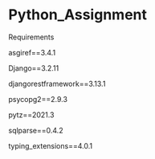 # Python_Assignment

Requirements

asgiref==3.4.1

Django==3.2.11

djangorestframework==3.13.1

psycopg2==2.9.3

pytz==2021.3

sqlparse==0.4.2

typing_extensions==4.0.1


